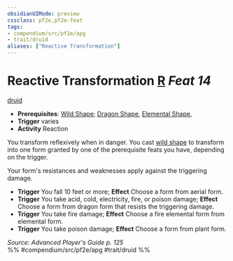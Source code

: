 ```yaml
---
obsidianUIMode: preview
cssclass: pf2e,pf2e-feat
tags:
- compendium/src/pf2e/apg
- trait/druid
aliases: ["Reactive Transformation"]
---
```

# Reactive Transformation  [R](../../Rules/core-rulebook/chapter-9-playing-the-game.md#Actions "Reaction") *Feat 14*  
[druid](../../Rules/traits/druid.md)  

- **Prerequisites**: [Wild Shape](wild-shape.md); [Dragon Shape](dragon-shape.md), [Elemental Shape](elemental-shape.md),
- **Trigger** varies
- **Activity** Reaction

You transform reflexively when in danger. You cast [wild shape](../spells/wild-shape.md) to transform into one form granted by one of the prerequisite feats you have, depending on the trigger.

Your form's resistances and weaknesses apply against the triggering damage.

- **Trigger** You fall 10 feet or more; **Effect** Choose a form from aerial form.
- **Trigger** You take acid, cold, electricity, fire, or poison damage; **Effect** Choose a form from dragon form that resists the triggering damage.
- **Trigger** You take fire damage; **Effect** Choose a fire elemental form from elemental form.
- **Trigger** You take poison damage; **Effect** Choose a form from plant form.

*Source: Advanced Player's Guide p. 125*  
%% #compendium/src/pf2e/apg #trait/druid %%